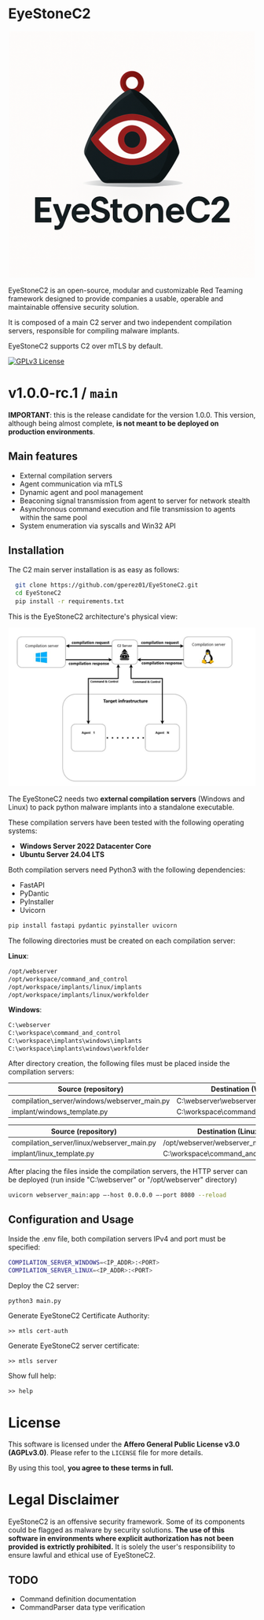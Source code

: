 
# EyeStoneC2

<p align="center">
  <img src="https://github.com/gperez01/EyeStoneC2/blob/405eef4a24a65a14f867e60d4caa1514556e30f0/images/logo.png" alt="eyestonec2" width="500" height="500"/>
</p>

EyeStoneC2 is an open-source, modular and customizable Red Teaming framework designed to provide companies a usable, operable and maintainable offensive security solution.

It is composed of a main C2 server and two independent compilation servers, responsible for compiling malware implants.

EyeStoneC2 supports C2 over mTLS by default.

[![GPLv3 License](https://img.shields.io/badge/License-GPL%20v3-blue.svg)](http://www.gnu.org/licenses/agpl-3.0)

# v1.0.0-rc.1 / `main`

**IMPORTANT**: this is the release candidate for the version 1.0.0. This version, although being almost complete, **is not meant to be deployed on production environments**.
## Main features

- External compilation servers
- Agent communication via mTLS
- Dynamic agent and pool management
- Beaconing signal transmission from agent to server for network stealth
- Asynchronous command execution and file transmission to agents within the same pool
- System enumeration via syscalls and Win32 API


## Installation

The C2 main server installation is as easy as follows:

```bash
  git clone https://github.com/gperez01/EyeStoneC2.git
  cd EyeStoneC2
  pip install -r requirements.txt
```
This is the EyeStoneC2 architecture's physical view:

![image_alt](https://github.com/gperez01/EyeStoneC2/blob/b7bbef5c48ecfb011c50b2d23e8113f4f4304f5f/images/physical_view.png)

The EyeStoneC2 needs two **external compilation servers** (Windows and Linux) to pack python malware implants into a standalone executable.

These compilation servers have been tested with the following operating systems:

- **Windows Server 2022 Datacenter Core**
- **Ubuntu Server 24.04 LTS**

Both compilation servers need Python3 with the following dependencies:

- FastAPI
- PyDantic
- PyInstaller
- Uvicorn

```python
pip install fastapi pydantic pyinstaller uvicorn
```
The following directories must be created on each compilation server:

**Linux**:
```
/opt/webserver
/opt/workspace/command_and_control
/opt/workspace/implants/linux/implants
/opt/workspace/implants/linux/workfolder
```
**Windows**:
```
C:\webserver
C:\workspace\command_and_control
C:\workspace\implants\windows\implants
C:\workspace\implants\windows\workfolder
```
After directory creation, the following files must be placed inside the compilation servers:

| **Source (repository)**  | **Destination (Windows comp. server)** |
| ------------- | ------------- |
| compilation_server/windows/webserver_main.py  | C:\webserver\webserver_main.py  |
| implant/windows_template.py | C:\workspace\command_and_control\windows_template.py |

| **Source (repository)** | **Destination (Linux comp. server)**
| ------------- | ------------- |
| compilation_server/linux/webserver_main.py  | /opt/webserver/webserver_main.py  |
| implant/linux_template.py | C:\workspace\command_and_control\linux_template.py |


After placing the files inside the compilation servers, the HTTP server can be deployed (run inside "C:\webserver" or "/opt/webserver" directory)
```bash
uvicorn webserver_main:app –-host 0.0.0.0 –-port 8080 --reload
```

## Configuration and Usage
Inside the .env file, both compilation servers IPv4 and port must be specified:
```bash
COMPILATION_SERVER_WINDOWS=<IP_ADDR>:<PORT>
COMPILATION_SERVER_LINUX=<IP_ADDR>:<PORT>
```
Deploy the C2 server:
```
python3 main.py 
```
Generate EyeStoneC2 Certificate Authority:
```
>> mtls cert-auth
```
Generate EyeStoneC2 server certificate:
```
>> mtls server
```
Show full help:
```
>> help
```

# License
This software is licensed under the **Affero General Public License v3.0 (AGPLv3.0)**. Please refer to the `LICENSE` file for more details.

By using this tool, **you agree to these terms in full.**

# Legal Disclaimer
EyeStoneC2 is an offensive security framework. Some of its components could be flagged as malware by security solutions. **The use of this software in environments where explicit authorization has not been provided is extrictly prohibited.** It is solely the user's responsibility to ensure lawful and ethical use of EyeStoneC2.

## TODO
- Command definition documentation
- CommandParser data type verification
